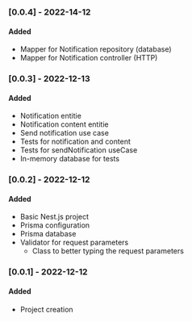### [0.0.4] - 2022-14-12

#### Added
- Mapper for Notification repository (database)
- Mapper for Notification controller (HTTP)

### [0.0.3] - 2022-12-13

#### Added  
- Notification entitie
- Notification content entitie
- Send notification use case
- Tests for notification and content
- Tests for sendNotification useCase
- In-memory database for tests

### [0.0.2] - 2022-12-12  

#### Added  
- Basic Nest.js project
- Prisma configuration
- Prisma database
- Validator for request parameters
  - Class to better typing the request parameters

### [0.0.1] - 2022-12-12  

#### Added  
- Project creation